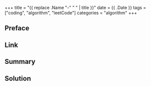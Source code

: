 +++
title = "{{ replace .Name "-" " " | title }}"
date = {{ .Date }}
tags = ["coding", "algorithm", "leetCode"]
categories = "algorithm"
+++

<div class="description">

## Preface

## Link

## Summary

## Solution

